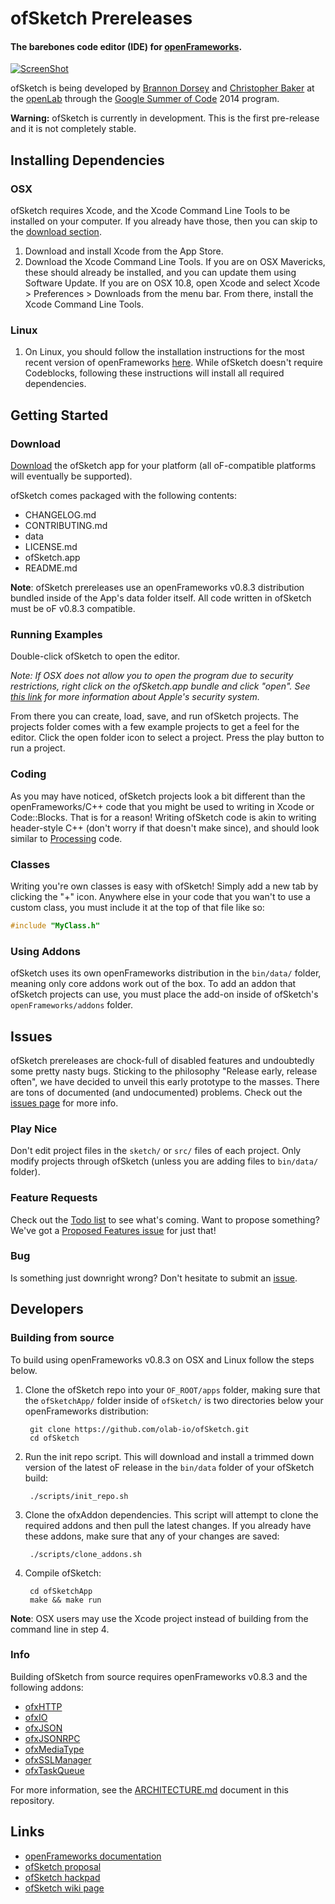 # ofSketch Prereleases

#### The barebones code editor (IDE) for [openFrameworks](http://openframeworks.cc).

[![ScreenShot](http://brannondorsey.com/images/ofsketch_release_video_screenshot.png)](https://vimeo.com/97796242)

ofSketch is being developed by [Brannon Dorsey](http://brannondorsey.com) and [Christopher Baker](http://christopherbaker.net) at the [openLab](http://olab.io) through the [Google Summer of Code](https://developers.google.com/open-source/soc/?csw=1) 2014 program.

**Warning:** ofSketch is currently in development. This is the first pre-release and it is not completely stable.

## Installing Dependencies

### OSX

ofSketch requires Xcode, and the Xcode Command Line Tools to be installed on your computer. If you already have those, then you can skip to the [download section](#download).

1. Download and install Xcode from the App Store.
2. Download the Xcode Command Line Tools. If you are on OSX Mavericks, these should already be installed, and you can update them using Software Update. If you are on OSX 10.8, open Xcode and select Xcode > Preferences > Downloads from the menu bar. From there, install the Xcode Command Line Tools.

### Linux

1. On Linux, you should follow the installation instructions for the most recent version of openFrameworks [here](http://openframeworks.cc/setup/linux-codeblocks/).  While ofSketch doesn't require Codeblocks, following these instructions will install all required dependencies.

## Getting Started

### Download

[Download](https://github.com/olab-io/ofSketch/releases/) the ofSketch app for your platform (all oF-compatible platforms will eventually be supported).

ofSketch comes packaged with the following contents:

- CHANGELOG.md
- CONTRIBUTING.md
- data
- LICENSE.md
- ofSketch.app
- README.md

**Note**: ofSketch prereleases use an openFrameworks v0.8.3 distribution bundled inside of the App's data folder itself. All code written in ofSketch must be oF v0.8.3 compatible. 

### Running Examples

Double-click ofSketch to open the editor. 

_Note: If OSX does not allow you to open the program due to security restrictions, right click on the ofSketch.app bundle and click "open".  See [this link](http://support.apple.com/kb/ht5290) for more information about Apple's security system._

From there you can create, load, save, and run ofSketch projects. The projects folder comes with a few example projects to get a feel for the editor. Click the open folder icon to select a project. Press the play button to run a project.

### Coding

As you may have noticed, ofSketch projects look a bit different than the openFrameworks/C++ code that you might be used to writing in Xcode or Code::Blocks. That is for a reason! Writing ofSketch code is akin to writing header-style C++ (don't worry if that doesn't make since), and should look similar to [Processing](http://processing.org/) code.

### Classes

Writing you're own classes is easy with ofSketch! Simply add a new tab by clicking the "+" icon. Anywhere else in your code that you wan't to use a custom class, you must include it at the top of that file like so:

```cpp
#include "MyClass.h"
```

### Using Addons

ofSketch uses its own openFrameworks distribution in the `bin/data/` folder, meaning only core addons work out of the box. To add an addon that ofSketch projects can use, you must place the add-on inside of ofSketch's `openFrameworks/addons` folder.

## Issues

ofSketch prereleases are chock-full of disabled features and undoubtedly some pretty nasty bugs. Sticking to the philosophy "Release early, release often", we have decided to unveil this early prototype to the masses. There are tons of documented (and undocumented) problems. Check out the [issues page](https://github.com/brannondorsey/ofSketch/issues?state=open) for more info.

### Play Nice

Don't edit project files in the `sketch/` or `src/` files of each project. Only modify projects through ofSketch (unless you are adding files to `bin/data/` folder).

### Feature Requests

Check out the [Todo list](https://github.com/brannondorsey/ofSketch/issues/1) to see what's coming. Want to propose something? We've got a [Proposed Features issue](https://github.com/brannondorsey/ofSketch/issues/2) for just that!

### Bug

Is something just downright wrong? Don't hesitate to submit an [issue](https://github.com/brannondorsey/ofSketch/issues?state=open).

## Developers

### Building from source

To build using openFrameworks v0.8.3 on OSX and Linux follow the steps below.

1. Clone the ofSketch repo into your `OF_ROOT/apps` folder, making sure that the `ofSketchApp/` folder inside of `ofSketch/` is two directories below your openFrameworks distribution:

		git clone https://github.com/olab-io/ofSketch.git
		cd ofSketch
		
2. Run the init repo script. This will download and install a trimmed down version of the latest oF release in the `bin/data` folder of your ofSketch build:

		./scripts/init_repo.sh
		
3. Clone the ofxAddon dependencies. This script will attempt to clone the required addons and then pull the latest changes. If you already have these addons, make sure that any of your changes are saved:

		./scripts/clone_addons.sh

4. Compile ofSketch:

		cd ofSketchApp
		make && make run


__Note__: OSX users may use the Xcode project instead of building from the command line in step 4.


### Info

Building ofSketch from source requires openFrameworks v0.8.3 and the following addons:

- [ofxHTTP](https://github.com/bakercp/ofxHTTP)
- [ofxIO](https://github.com/bakercp/ofxIO)
- [ofxJSON](https://github.com/bakercp/ofxJSON)
- [ofxJSONRPC](https://github.com/bakercp/ofxJSONRPC)
- [ofxMediaType](https://github.com/bakercp/ofxMediaType)
- [ofxSSLManager](https://github.com/bakercp/ofxSSLManager)
- [ofxTaskQueue](https://github.com/bakercp/ofxTaskQueue)

For more information, see the [ARCHITECTURE.md](ARCHITECTURE.md) document in this repository.


## Links

- [openFrameworks documentation](http://openframeworks.cc/documentation/)
- [ofSketch proposal](https://docs.google.com/document/d/1YHX9v3iBmt7Y7WM1_NOZ7zus-woc8OE8lYB3epHrXII/edit?usp=sharing)
- [ofSketch hackpad](https://hackpad.com/collection/G6spIN6QLDT)
- [ofSketch wiki page](https://github.com/brannondorsey/ofSketch/wiki)

